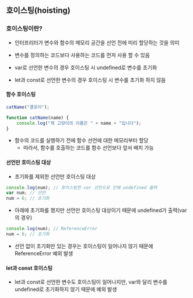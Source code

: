 ## 호이스팅(hoisting)

### 호이스팅이란?

-   인터프리터가 변수와 함수의 메모리 공간을 선언 전에 미리 할당하는 것을 의미
-   변수를 정의하는 코드보다 사용하는 코드를 먼저 사용 할 수 있음

-   var로 선언한 변수의 경우 호이스팅 시 undefined로 변수를 초기화
-   let과 const로 선언한 변수의 경우 호이스팅 시 변수를 초기화 하지 않음

#### 함수 호이스팅

```js
catName("클로이");

function catName(name) {
    console.log("제 고양이의 이름은 " + name + "입니다");
}
```

-   함수의 코드를 실행하기 전에 함수 선언에 대한 메모리부터 할당
    -   따라서, 함수를 호출하는 코드를 함수 선언보다 앞서 배치 가능

#### 선언만 호이스팅 대상

-   초기화를 제외한 선언만 호이스팅 대상

```js
console.log(num); // 호이스팅한 var 선언으로 인해 undefined 출력
var num; // 선언
num = 6; // 초기화
```

-   아래에 초기화를 했지만 선언만 호이스팅 대상이기 때문에 undefined가 출력(var의 경우)

```js
console.log(num); // ReferenceError
num = 6; // 초기화
```

-   선언 없이 초기화만 있는 경우는 호이스팅이 일어나지 않기 때문에 ReferenceError 예외 발생

#### let과 const 호이스팅

-   let과 const로 선언한 변수도 호이스팅이 일어나지만, var와 달리 변수를 undefined로 초기화하지 않기 때문에 예외 발생
